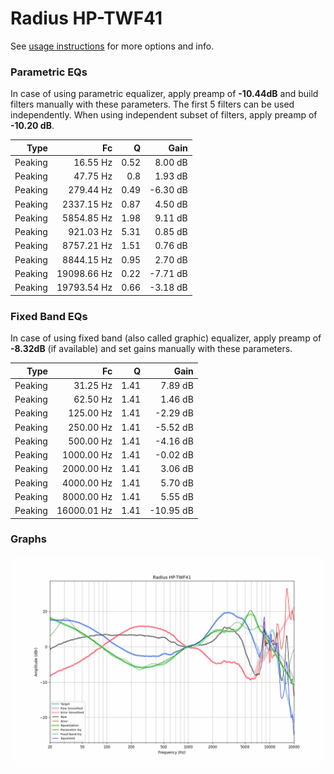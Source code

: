 # Radius HP-TWF41
See [usage instructions](https://github.com/jaakkopasanen/AutoEq#usage) for more options and info.

### Parametric EQs
In case of using parametric equalizer, apply preamp of **-10.44dB** and build filters manually
with these parameters. The first 5 filters can be used independently.
When using independent subset of filters, apply preamp of **-10.20 dB**.

| Type    | Fc          |    Q | Gain     |
|--------:|------------:|-----:|---------:|
| Peaking | 16.55 Hz    | 0.52 | 8.00 dB  |
| Peaking | 47.75 Hz    | 0.8  | 1.93 dB  |
| Peaking | 279.44 Hz   | 0.49 | -6.30 dB |
| Peaking | 2337.15 Hz  | 0.87 | 4.50 dB  |
| Peaking | 5854.85 Hz  | 1.98 | 9.11 dB  |
| Peaking | 921.03 Hz   | 5.31 | 0.85 dB  |
| Peaking | 8757.21 Hz  | 1.51 | 0.76 dB  |
| Peaking | 8844.15 Hz  | 0.95 | 2.70 dB  |
| Peaking | 19098.66 Hz | 0.22 | -7.71 dB |
| Peaking | 19793.54 Hz | 0.66 | -3.18 dB |

### Fixed Band EQs
In case of using fixed band (also called graphic) equalizer, apply preamp of **-8.32dB**
(if available) and set gains manually with these parameters.

| Type    | Fc          |    Q | Gain      |
|--------:|------------:|-----:|----------:|
| Peaking | 31.25 Hz    | 1.41 | 7.89 dB   |
| Peaking | 62.50 Hz    | 1.41 | 1.46 dB   |
| Peaking | 125.00 Hz   | 1.41 | -2.29 dB  |
| Peaking | 250.00 Hz   | 1.41 | -5.52 dB  |
| Peaking | 500.00 Hz   | 1.41 | -4.16 dB  |
| Peaking | 1000.00 Hz  | 1.41 | -0.02 dB  |
| Peaking | 2000.00 Hz  | 1.41 | 3.06 dB   |
| Peaking | 4000.00 Hz  | 1.41 | 5.70 dB   |
| Peaking | 8000.00 Hz  | 1.41 | 5.55 dB   |
| Peaking | 16000.01 Hz | 1.41 | -10.95 dB |

### Graphs
![](./Radius%20HP-TWF41.png)
